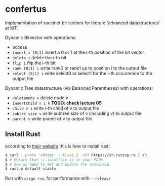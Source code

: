 # confertus
Implementation of succinct bit vectors for lecture 'advanced datastructures' at KIT.

Dynamic Bitvector with operations:
- access
- `insert i [0|1]` insert a 0 or 1 at the i-th position of the bit vector
- `delete i` delete the i-th bit
- `flip i` flip the i-th bit
- `rank [0|1] i` write rank0 or rank1 up to position i to the output file
- `select [0|1] i` write select0 or select1 for the i-th occurrence to the output file

Dynamic Tree datastructure (via Balanced Parentheses) with operations:
- `deletenode v` delete node v
- `insertchild v i k` **TODO: check lecture 05**
- `child v i` write i-th child of v to output file
- `subtre size v` write subtree size of v (including v) to output file
- `parent v` write parent of v to output file


## Install Rust
according to [their website](https://www.rust-lang.org/learn/get-started) this is how to install rust:
```sh
$ curl --proto '=https' --tlsv1.2 -sSf https://sh.rustup.rs | sh
$ # Ensure that ~/.local/bin is in your PATH.
$ # now we need to set and update the toolchain
$ rustup default stable
```

Run with `cargo run`, for performance with `--release`
